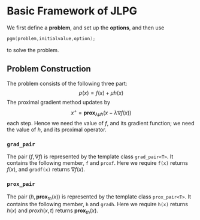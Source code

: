# Basic Framework of JLPG
We first define a **problem**, and set up the **options**, and then use
```C++
pgm(problem,initialvalue,option);
```
to solve the problem.

<!-- $$\newcommand{\prox}{\textbf{prox}}$$ -->
## Problem Construction
The problem consists of the following three part:
$$ p(x) = f(x) + \mu h(x)$$
The proximal gradient method updates by
$$ x^+ = \textbf{prox}_{\lambda\mu h}(x - \lambda\nabla f(x))$$
each step. 
Hence we need the value of $f$, and its gradient function; we need the value of $h$, and its proximal operator. 

### `grad_pair`
The pair $(f,\nabla f)$ is represented by the template class `grad_pair<T>`. It contains the following member, `f` and `proxf`. Here we require `f(x)` returns $f(x)$, and `gradf(x)` returns $\nabla f(x)$. 

### `prox_pair`
The pair $(h, \textbf{prox}_{th}(x))$ is represented by the template class `prox_pair<T>`. It contains the following member, `h` and `gradh`. Here we require `h(x)` returns $h(x)$ and $proxh(x,t)$ returns $\textbf{prox}_{th}(x)$.


